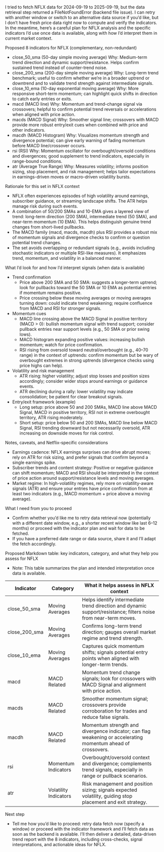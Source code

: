 I tried to fetch NFLX data for 2024-09-19 to 2025-09-19, but the data retrieval step returned a FileNotFoundError (backend file issue). I can retry with another window or switch to an alternative data source if you’d like, but I don’t have fresh price data right now to compute and verify the indicators. In the meantime, here’s a careful plan for NFLX analysis and the specific indicators I’d use once data is available, along with how I’d interpret them in current market context.

Proposed 8 indicators for NFLX (complementary, non-redundant)
- close_50_sma (50-day simple moving average)
  Why: Medium-term trend direction and dynamic support/resistance. Helps confirm sustained trend instead of counter-trend noise.
- close_200_sma (200-day simple moving average)
  Why: Long-term trend benchmark; useful to confirm whether we’re in a broader uptrend or downtrend and to validate trend strength against intermediate signals.
- close_10_ema (10-day exponential moving average)
  Why: More responsive short-term momentum; can highlight quick shifts in direction to catch early entries or exits.
- macd (MACD line)
  Why: Momentum and trend-change signal via crossovers; helpful to confirm potential trend reversals or accelerations when aligned with price action.
- macds (MACD Signal)
  Why: Smoother signal line; crossovers with MACD provide more robust entry/exit cues when combined with price and other indicators.
- macdh (MACD Histogram)
  Why: Visualizes momentum strength and divergence potential; can give early warning of fading momentum before MACD line/crossover occurs.
- rsi (RSI)
  Why: Momentum oscillator for overbought/oversold conditions and divergences; good supplement to trend indicators, especially in range-bound conditions.
- atr (Average True Range)
  Why: Measures volatility; informs position sizing, stop placement, and risk management; helps tailor expectations in earnings-driven moves or macro-driven volatility bursts.

Rationale for this set in NFLX context
- NFLX often experiences episodes of high volatility around earnings, subscriber guidance, or streaming landscape shifts. The ATR helps manage risk during such events.
- A combination of 50/200 SMAs and 10-EMA gives a layered view of trend: long-term direction (200 SMA), intermediate trend (50 SMA), and near-term momentum (10 EMA). This helps distinguish genuine trend changes from short-lived pullbacks.
- The MACD family (macd, macds, macdh) plus RSI provides a robust mix of momentum signals and divergence checks to confirm or question potential trend changes.
- The set avoids overlapping or redundant signals (e.g., avoids including stochastic indicators or multiple RSI-like measures). It emphasizes trend, momentum, and volatility in a balanced manner.

What I’d look for and how I’d interpret signals (when data is available)
- Trend confirmation
  - Price above 200 SMA and 50 SMA: suggests a longer-term uptrend; look for pullbacks toward the 50 SMA or 10 EMA as potential entries if momentum remains positive.
  - Price crossing below these moving averages or moving averages turning down: could indicate trend weakening; require confluence from MACD and RSI for stronger signals.
- Momentum cues
  - MACD line crossing above the MACD Signal in positive territory (MACD > 0): bullish momentum signal with trend support; consider pullback entries near support levels (e.g., 50 SMA or prior swing lows).
  - MACD histogram expanding positive values: increasing bullish momentum; watch for price confirmation.
  - RSI rising from oversold toward neutral/overbought (e.g., 40–70 range) in the context of uptrends: confirm momentum but be wary of overbought extremes in strong uptrends (divergence checks using price highs can help).
- Volatility and risk management
  - ATR rising: higher volatility; adjust stop losses and position sizes accordingly; consider wider stops around earnings or guidance events.
  - ATR declining during a rally: lower volatility may indicate consolidation; be patient for clear breakout signals.
- Entry/exit framework (example)
  - Long setup: price above 50 and 200 SMAs, MACD line above MACD Signal, MACD in positive territory, RSI not in extreme overbought territory, ATR rising moderately.
  - Short setup: price below 50 and 200 SMAs, MACD line below MACD Signal, RSI trending downward but not necessarily oversold, ATR increasing on downside moves for risk control.

Notes, caveats, and Netflix-specific considerations
- Earnings cadence: NFLX earnings surprises can drive abrupt moves; rely on ATR for risk sizing, and prefer signals that confirm beyond a single earnings spike.
- Subscriber trends and content strategy: Positive or negative guidance can shift momentum; MACD and RSI should be interpreted in the context of price action around support/resistance levels and moving averages.
- Market regime: In high-volatility regimes, rely more on volatility-aware signals (ATR) and ensure your entries have price confirmation from at least two indicators (e.g., MACD momentum + price above a moving average).

What I need from you to proceed
- Confirm whether you’d like me to retry data retrieval now (potentially with a different date window, e.g., a shorter recent window like last 6–12 months) or proceed with the indicator plan and wait for data to be fetched.
- If you have a preferred date range or data source, share it and I’ll adapt the fetch accordingly.

Proposed Markdown table: key indicators, category, and what they help you assess for NFLX
- Note: This table summarizes the plan and intended interpretation once data is available.

| Indicator | Category | What it helps assess in NFLX context |
|-----------|----------|--------------------------------------|
| close_50_sma | Moving Averages | Helps identify intermediate trend direction and dynamic support/resistance; filters noise from near-term moves. |
| close_200_sma | Moving Averages | Confirms long-term trend direction; gauges overall market regime and trend strength. |
| close_10_ema | Moving Averages | Captures quick momentum shifts; signals potential entry points when aligned with longer-term trends. |
| macd | MACD Related | Momentum trend change signals; look for crossovers with MACD Signal and alignment with price action. |
| macds | MACD Related | Smoother momentum signal; crossovers provide corroboration for trades and reduce false signals. |
| macdh | MACD Related | Momentum strength and divergence indicator; can flag weakening or accelerating momentum ahead of crossovers. |
| rsi | Momentum Indicators | Overbought/oversold context and divergence; complements trend signals, especially in range or pullback scenarios. |
| atr | Volatility Indicators | Risk management and position sizing; signals expected volatility, guiding stop placement and exit strategy. |

Next step
- Tell me how you’d like to proceed: retry data fetch now (specify a window) or proceed with the indicator framework and I’ll fetch data as soon as the backend is available. I’ll then deliver a detailed, data-driven trend report with the 8 indicators, including cross-checks, signal interpretations, and actionable ideas for NFLX.